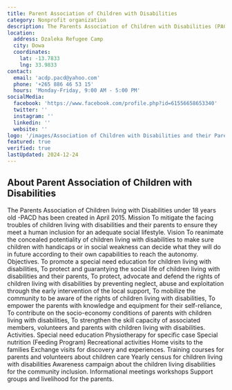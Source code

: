 ```yaml
---
title: Parent Association of Children with Disabilities
category: Nonprofit organization
description: The Parents Association of Children with Disabilities (PACD), founded in 2015, supports children under 18 and their families through education, advocacy, and community inclusion, empowering them to lead independent, fulfilling lives.
location:
  address: Dzaleka Refugee Camp
  city: Dowa
  coordinates:
    lat: -13.7833
    lng: 33.9833
contact:
  email: 'acdp.pacd@yahoo.com'
  phone: '+265 886 46 53 15'
  hours: 'Monday-Friday, 9:00 AM - 5:00 PM'
socialMedia:
  facebook: 'https://www.facebook.com/profile.php?id=61556658653340'
  twitter: ''
  instagram: ''
  linkedin: ''
  website: ''
logo: '/images/Association of Children with Disabilities and their Parents ACDP.jpg'
featured: true
verified: true
lastUpdated: 2024-12-24
---
```


## About Parent Association of Children with Disabilities

The Parents Association of Children living with Disabilities under 18 years old -PACD has been created in April 2015. Mission To mitigate the facing troubles of children living with disabilities and their parents to ensure they meet a human inclusion for an adequate social lifestyle. Vision To reanimate the concealed potentiality of children living with disabilities to make sure children with handicaps or in social weakness can decide what they will do in future according to their own capabilities to reach the autonomy. Objectives. To promote a special need education for children living with disabilities, To protect and guarantying the social life of children living with disabilities and their parents, To protect, advocate and defend the rights of children living with disabilities by preventing neglect, abuse and exploitation through the early intervention of the local support, To mobilize the community to be aware of the rights of children living with disabilities, To empower the parents with knowledge and equipment for their self-reliance, To contribute on the socio-economy conditions of parents with children living with disabilities, To strengthen the skill capacity of associated members, volunteers and parents with children living with disabilities. Activities. Special need education Physiotherapy for specific case Special nutrition (Feeding Program) Recreational activities Home visits to the families Exchange visits for discovery and experiences. Training courses for parents and volunteers about children care Yearly census for children living with disabilities Awareness campaign about the children living disabilities for the community inclusion. Informational meetings workshops Support groups and livelihood for the parents.

